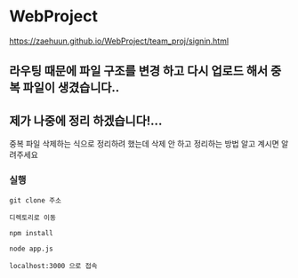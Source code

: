 # WebProject
https://zaehuun.github.io/WebProject/team_proj/signin.html
   
      
## 라우팅 때문에 파일 구조를 변경 하고 다시 업로드 해서 중복 파일이 생겼습니다..   
## 제가 나중에 정리 하겠습니다!...   
중복 파일 삭제하는 식으로 정리하려 했는데 삭제 안 하고 정리하는 방법 알고 계시면 알려주세요   

### 실행   
```
git clone 주소
```
```
디렉토리로 이동
```

```
npm install
```

```
node app.js
```

```
localhost:3000 으로 접속
```
